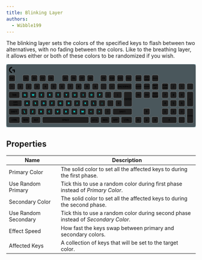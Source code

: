 ```yaml
---
title: Blinking Layer
authors:
  - Wibble199
---
```


The blinking layer sets the colors of the specified keys to flash between two alternatives, with no fading between the colors. Like to the breathing layer, it allows either or both of these colors to be randomized if you wish.

![A blinking layer with cyan and a random secondary color](img/docs/layer-blinking.gif)

## Properties

Name|Description
-|-
Primary Color|The solid color to set all the affected keys to during the first phase.
Use Random Primary|Tick this to use a random color during first phase instead of *Primary Color*.
Secondary Color|The solid color to set all the affected keys to during the second phase.
Use Random Secondary|Tick this to use a random color during second phase instead of *Secondary Color*.
Effect Speed|How fast the keys swap between primary and secondary colors.
Affected Keys|A collection of keys that will be set to the target color.
